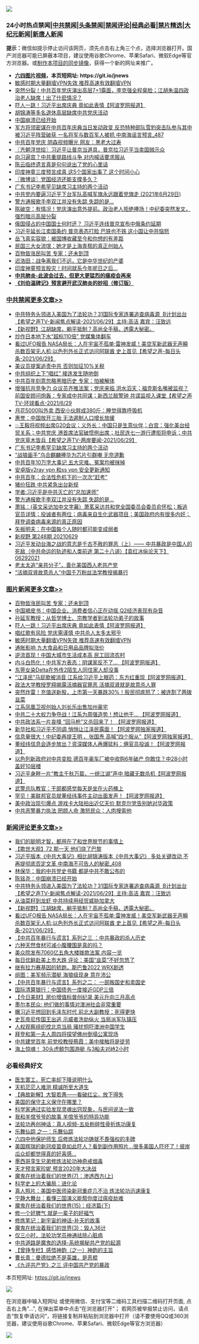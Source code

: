 ![](https://raw.githubusercontent.com/fqnews/bnews/master/64photo/fqnews-qr.jpg)

<div id="tt">
<h3>24小时热点禁闻|<a href="#%E4%B8%AD%E5%85%B1%E7%A6%81%E9%97%BB%E6%9B%B4%E5%A4%9A%E6%96%87%E7%AB%A0">中共禁闻</a>|<a href="#%E5%9B%BE%E7%89%87%E6%96%B0%E9%97%BB%E6%9B%B4%E5%A4%9A%E6%96%87%E7%AB%A0">头条禁闻</a>|<a href="#%E6%96%B0%E9%97%BB%E8%AF%84%E8%AE%BA%E6%9B%B4%E5%A4%9A%E6%96%87%E7%AB%A0">禁闻评论|<a href="#%E5%BF%85%E7%9C%8B%E7%BB%8F%E5%85%B8%E5%A5%BD%E6%96%87">经典必看|<a href="/video.md#%E7%A6%81%E7%89%87%E7%B2%BE%E9%80%89">禁片精选</a>|<a href="https://github.com/fqnews/djy/blob/master/gb/nf1351518.md#1">大纪元新闻</a>|<a href="https://github.com/fqnews/ntdtv/blob/master/gb/prog204.md#1">新唐人新闻</a></h3>
<div><b>提示：</b>微信如提示停止访问该网页，须先点击右上角三个点，选择浏览器打开。国产浏览器可能已屏蔽本项目，建议使用谷歌Chrome、苹果Safari、微软Edge等官方浏览器。或<a href="https://github.com/fqnews/bnews/blob/master/%E5%88%B6%E4%BD%9Cgit%E7%A6%81%E9%97%BB%E9%95%9C%E5%83%8F.md">制作本项目的同步镜像</a>，获得一个新的网址来推广。</div>
<ul>
<li><b><a href="http://d1.bdrive.tk/64.mp4" target="_blank">六四图片视频</a>，本页短网址: https://git.io/jnews</b></li>
<li><a href="/comments/20210629/1485911.md">敏感时期大量翻墙VPN失效 推荐高速有效翻墙VPN</a></li>
<li><a href="/bannedvideo/20210629/1576559.md">突然分裂！中共百年党庆演出高层7+1露面，李克强全程臭脸；江胡朱温四政治老人缺席！出了什麽情况？</a></li>
<li><a href="/topimagenews/20210629/1576671.md">吓人一跳！习近平出席庆典 竟如此表情【阿波罗网报道】</a></li>
<li><a href="/cbnews/20210629/1576801.md">胡锦涛等多名退休高层缺席中共党庆活动</a></li>
<li><a href="/ssgc/20210629/1576880.md">中国崩溃已经开始</a></li>
<li><a href="/comments/20210629/1576732.md">军方将领密谋在中共百年庆典当日发动政变 反恐特种部队雪豹突击队参与其中 被习近平阵营破获 一名将军与数百军人被抓 中南海谣言预言_487</a></li>
<li><a href="/cnnews/20210629/1576777.md">中共百年党庆 阴森视频曝光 网友：黑老大过寿</a></li>
<li><a href="/ssgc/20210629/1576586.md">〖兲朝浮世绘〗习近平让普京当道具，普京拉习近平当卖国贼示众</a></li>
<li><a href="/cbnews/20210629/1576800.md">向习逼宫？中共重提路线斗争 对内喊话要求服从</a></li>
<li><a href="/cnnews/20210629/1576654.md">陈云临终遗言真是句句说出了党的心里话</a></li>
<li><a href="/cnnews/20210629/1576582.md">印度神童三度预言成真 这5个国家出事了 这个时间小心</a></li>
<li><a href="/ssgc/20210629/1576642.md">〖微博谈〗党国经济还能支撑多久？</a></li>
<li><a href="/cbnews/20210629/1576974.md">广东书记李希罕见缺席习主持的两个活动</a></li>
<li><a href="/bannedvideo/20210629/1576819.md">中共党内要逼习近平下台军队高喊军旗永远跟着党旗走    (2021年6月29日)</a></li>
<li><a href="/cbnews/20210629/1576900.md">警方通报歌手李双江并没有失踪 失踪的是…</a></li>
<li><a href="/bannedvideo/20210629/1576849.md">陈破空：有情况！党庆演出意外提前。政治老人拒绝捧场！中纪委突然发文，强烈暗示高层分裂</a></li>
<li><a href="/cbnews/20210629/1576562.md">俄国侵占的中国国士何时还？ 习近平连线普京宣布中俄条约延期</a></li>
<li><a href="/cnnews/20210629/1576851.md">习近平延长江卖国条约 普京表态打脸 巴铁也不铁 这小国让中共恼怒</a></li>
<li><a href="/cnnews/20210630/1577155.md">岳飞真实容貌：被国博收藏至今和你想的有差距</a></li>
<li><a href="/cnnews/20210629/1576517.md">民国三大女流氓：她才是上海青帮的真正创始人</a></li>
<li><a href="/topimagenews/20210630/1577019.md">百物皆涨民叫苦 专家：还未到顶</a></li>
<li><a href="/cbnews/20210629/1576717.md">迟浩田：战争离我们不远，它是中华世纪的产婆</a></li>
<li><a href="/cnnews/20210630/1577022.md">印度神童预言股灾！时间就系今年呢日之后…</a></li>
<li><b><a href="/comments/20200211/1275071.md" target="_blank">中共肺炎-此波会过去，但更大更猛烈的瘟疫会再来</a></b></li>
<li><b><a href="/comments/20200207/1272816.md" target="_blank">《刘伯温碑记》预言避开武汉肺炎的妙招（修订版）</a></b></li>
</ul>
</div>

<div class="catlist">
<h3><a href="/cbnews/" target="_blank">中共禁闻</a><span><a href="/cbnews/" target="_blank" rel="nofollow">更多文章>></a></span></h3>
<ul>
<li><a href="/comments/20210630/1577196.md" target="_blank">中共特务头领进入美国为了法轮功？31国际专家连署追查病毒源  B计划出台【希望之声TV-新闻焦点解读-2021/06/29】主持:高洁  嘉宾：汪致远</a></li>
<li><a href="/comments/20210630/1577193.md" target="_blank">【新视野】江胡缺席，躺平抵制？高尚全手稿，透露大秘密。</a></li>
<li><a href="/cbnews/20210630/1577192.md" target="_blank">炒作日本地下水“超标110倍” 党媒集体翻车</a></li>
<li><a href="/comments/20210630/1577180.md" target="_blank">看过UFO报告 NASA局长：人在宇宙不孤单;雷神发威！美空军新武器无声瞬杀数百架无人机;以色列外长正式访问阿联酋 史上首见【希望之声-每日头条-2021/06/29】</a></li>
<li><a href="/cbnews/20210630/1577139.md" target="_blank">美议员提案追责中共 否则加征10%关税</a></li>
<li><a href="/cbnews/20210630/1577138.md" target="_blank">中共组织上下“唱红” 接连发生随地倒</a></li>
<li><a href="/cbnews/20210630/1577126.md" target="_blank">中共百年刻意忽略黑暗历史 专家：怕被解体</a></li>
<li><a href="/comments/20210630/1577063.md" target="_blank">增强抗共竞争力 众议员齐推法案；党庆来临 洪水滔天；福克斯名嘴被监视？前国安顾问炮轰：专家成中共同谋；新西兰敲警钟 共谍监视入课堂【希望之声TV-环球看点-2021/6/29</a></li>
<li><a href="/cbnews/20210630/1577053.md" target="_blank">月花5000叫外卖 西安小伙胖成380斤：睡觉得靠呼吸机</a></li>
<li><a href="/cbnews/20210630/1577052.md" target="_blank">惠誉：中国放开三胎 无法遏制人口增长放缓</a></li>
<li><a href="/comments/20210630/1577030.md" target="_blank">💥王毅将视频出席G20会议；义外长：中国只是生意伙伴；白宫：强化美台经贸关系；中共党庆 港首席法官破惯例出席；社民连七一游行遭拒将申诉；中共党庆草木皆兵【希望之声TV-两岸要闻-2021/06/29】</a></li>
<li><a href="/cbnews/20210629/1576974.md" target="_blank">广东书记李希罕见缺席习主持的两个活动</a></li>
<li><a href="/cbnews/20210629/1576973.md" target="_blank">“战狼画手”乌合麒麟捧华为芯片引群嘲 无奈道歉</a></li>
<li><a href="/cbnews/20210629/1576972.md" target="_blank">中共百年10万字大事记 五大灾难、冤案均被抹掉</a></li>
<li><a href="/cbnews/20210629/1576942.md" target="_blank">安卓版v2ray vpn 和ss vpn 安全更新通知</a></li>
<li><a href="/cbnews/20210629/1576943.md" target="_blank">中共百年：合法性危机下的一次次“赶考”</a></li>
<li><a href="/cbnews/20210629/1576941.md" target="_blank">猪价狂跌 中共紧急出台新规</a></li>
<li><a href="/cbnews/20210629/1576901.md" target="_blank">学者:习近平是中共灭亡的“总加速师”</a></li>
<li><a href="/cbnews/20210629/1576900.md" target="_blank">警方通报歌手李双江并没有失踪 失踪的是…</a></li>
<li><a href="/cbnews/20210629/1576890.md" target="_blank">萧铭：(英文采访加中文字幕）萧茗采访共和党全国委员会委员俞怀松；叛逃官员详情；投诚者有两位；病毒来自生化武器项目；美国政府内有很多内奸；拜登调查病毒来源的真正原因</a></li>
<li><a href="/cbnews/20210629/1576882.md" target="_blank">矢板明夫：在中国每个人随时都可能变成弱者</a></li>
<li><a href="/comments/20210629/1576850.md" target="_blank">新视野 第248期 20210629</a></li>
<li><a href="/comments/20210629/1576841.md" target="_blank">习近平发动台海之战的意志是千古不赦的罪恶（上）—— 中共暴政是中国人的死敌（中共命运的轨迹和人类前途  第二十八讲）【袁红冰纵论天下】 06292021</a></li>
<li><a href="/cbnews/20210629/1576735.md" target="_blank">老太太追“亲共分子”，善化美国西人老共产党</a></li>
<li><a href="/cbnews/20210629/1576733.md" target="_blank">“活摘双肾故意杀人”中国千万粉丝法学教授揭暴行</a></li>

</ul>
</div>
<div class="catlist">
<h3><a href="/topimagenews/" target="_blank">图片新闻</a><span><a href="/topimagenews/" target="_blank" rel="nofollow">更多文章>></a></span></h3>
<ul>
<li><a href="/topimagenews/20210630/1577019.md" target="_blank">百物皆涨民叫苦 专家：还未到顶</a></li>
<li><a href="/topimagenews/20210629/1576940.md" target="_blank">中国褐皮书：中国企业、消费者信心正在动摇 Q2经济表现有杂音</a></li>
<li><a href="/comments/20210629/1576797.md" target="_blank">孙延军教授：从哲学博士、宗教学者到法轮功弟子的故事</a></li>
<li><a href="/topimagenews/20210629/1576671.md" target="_blank">吓人一跳！习近平出席庆典 竟如此表情【阿波罗网报道】</a></li>
<li><a href="/topimagenews/20210629/1576670.md" target="_blank">唱红歌有风险 党庆需谨慎 中共杀人太多太邪乎</a></li>
<li><a href="/comments/20210629/1485911.md" target="_blank">敏感时期大量翻墙VPN失效 推荐高速有效翻墙VPN</a></li>
<li><a href="/topimagenews/20210629/1576356.md" target="_blank">通胀影响 九大食品和日用品品牌拟涨价</a></li>
<li><a href="/topimagenews/20210628/1576216.md" target="_blank">逆流首现！中国大城市生活成本高 民工回流农村</a></li>
<li><a href="/topimagenews/20210628/1575968.md" target="_blank">内斗白热化！中共军方表态：阴谋家反不了&#8230; 【阿波罗网报道】</a></li>
<li><a href="/topimagenews/20210628/1575844.md" target="_blank">东莞女染Delta在外传2陌生人同住家人却没事</a></li>
<li><a href="/topimagenews/20210627/1575468.md" target="_blank">“江泽民”马屁歌被消音 江系给习近平上眼药：东方红重现【阿波罗网报道】</a></li>
<li><a href="/topimagenews/20210627/1575454.md" target="_blank">政法大学教授罗翔揭露活摘器官罪恶 活摘双肾就是故意杀人罪</a></li>
<li><a href="/topimagenews/20210627/1575428.md" target="_blank">突然炸雷！充值送新股，上市第一天暴跌30%！股民彻底怒了：被连割了两拨韭菜</a></li>
<li><a href="/topimagenews/20210627/1575184.md" target="_blank">江系凤凰卫视创始人刘长乐出售加州豪宅</a></li>
<li><a href="/topimagenews/20210626/1574894.md" target="_blank">中共二十大权力争夺战！江系为周强造势！想让他干&#8230; 【阿波罗网报道】</a></li>
<li><a href="/topimagenews/20210626/1574848.md" target="_blank">中共政法系一片哀嚎 “回马枪”又杀回来了！ 【阿波罗网报道】</a></li>
<li><a href="/topimagenews/20210625/1574189.md" target="_blank">新华社和习近平不同调 悄悄让江泽民露面！【阿波罗网独家报道】</a></li>
<li><a href="/topimagenews/20210625/1574140.md" target="_blank">信息量很大！中纪委再提王明 、张国焘 高喊“四个服从”【阿波罗网独家报道】</a></li>
<li><a href="/topimagenews/20210625/1574040.md" target="_blank">董经纬信息会逐步放出？资深媒体人再爆猛料：俩官员投诚！【阿波罗网报道】</a></li>
<li><a href="/topimagenews/20210624/1573598.md" target="_blank">以色列新政府对中共变脸 德百年豪车厂被中收购6年破产 你敢住？中28小时盖好10层楼</a></li>
<li><a href="/topimagenews/20210624/1573398.md" target="_blank">习近平身畔一片“教主千秋万载，一统江湖”声中 暗藏无数杀机【阿波罗网报道】</a></li>
<li><a href="/topimagenews/20210624/1573292.md" target="_blank">武警总队教官：干部都感觉每天是坐在火药桶上</a></li>
<li><a href="/topimagenews/20210623/1572879.md" target="_blank">罕见！美联邦官员就董经纬事件主动出面发声！【阿波罗网报道】</a></li>
<li><a href="/topimagenews/20210623/1572841.md" target="_blank">美中政治现引爆点 游戏卡大陆拍出近亿天价 默克尔党告别她对华政策</a></li>
<li><a href="/topimagenews/20210623/1572689.md" target="_blank">中共恶警暴力执法 罔顾人命 激怒民众：人肉搜索他</a></li>

</ul>
</div>
<div class="catlist">
<h3><a href="/comments/" target="_blank">新闻评论</a><span><a href="/comments/" target="_blank" rel="nofollow">更多文章>></a></span></h3>
<ul>
<li><a href="/comments/20210630/1577233.md" target="_blank">我们的聪明才智，都用在了和世界脱节的事情上</a></li>
<li><a href="/comments/20210630/1577232.md" target="_blank">【欺世大观】72 那一天 他们烧了巴黎</a></li>
<li><a href="/comments/20210630/1577215.md" target="_blank">习近平版本《中共大事记》相比胡锦涛版本《中共大事记》 多处关键改动 不再提彻底否定文革 中南海不可告人的秘密_408</a></li>
<li><a href="/comments/20210630/1577210.md" target="_blank">林保华：我的中共党史书籍 都是中共不敢公布的</a></li>
<li><a href="/comments/20210630/1577209.md" target="_blank">陈铭尧：中国崩溃已经开始</a></li>
<li><a href="/comments/20210630/1577196.md" target="_blank">中共特务头领进入美国为了法轮功？31国际专家连署追查病毒源  B计划出台【希望之声TV-新闻焦点解读-2021/06/29】主持:高洁  嘉宾：汪致远</a></li>
<li><a href="/comments/20210630/1577194.md" target="_blank">从油菜籽到龙虾 中共持续用经贸威胁加拿大</a></li>
<li><a href="/comments/20210630/1577193.md" target="_blank">【新视野】江胡缺席，躺平抵制？高尚全手稿，透露大秘密。</a></li>
<li><a href="/comments/20210630/1577180.md" target="_blank">看过UFO报告 NASA局长：人在宇宙不孤单;雷神发威！美空军新武器无声瞬杀数百架无人机;以色列外长正式访问阿联酋 史上首见【希望之声-每日头条-2021/06/29】</a></li>
<li><a href="/comments/20210630/1577170.md" target="_blank">【中共百年暴行与谎言】系列之三 ：中共暴政的杀人历史</a></li>
<li><a href="/comments/20210630/1577166.md" target="_blank">六种天然食材可减小腹腰围是真的吗？</a></li>
<li><a href="/comments/20210630/1577157.md" target="_blank">美众院发布7060亿五角大楼拨款法案 内容一览</a></li>
<li><a href="/comments/20210630/1577137.md" target="_blank">每日优鲜赴美上市大跌 评论：美国“韭菜”不好忽悠了</a></li>
<li><a href="/comments/20210630/1577136.md" target="_blank">继有拉力赛基因的轿跑，斯巴鲁2022 WRX剧透</a></li>
<li><a href="/comments/20210630/1577130.md" target="_blank">组图：美军频示潜艇 海狼级现身 意在沛公</a></li>
<li><a href="/comments/20210630/1577129.md" target="_blank">【中共百年暴行与谎言】系列之二： 一部叛国史和卖国史</a></li>
<li><a href="/comments/20210630/1577118.md" target="_blank">国际清算银行：中国债务一度接近GDP三倍</a></li>
<li><a href="/comments/20210630/1577106.md" target="_blank">【今日美财】房价增值标普创纪录 美元升向三月高点</a></li>
<li><a href="/comments/20210630/1577105.md" target="_blank">墨尔本民众: 他们做的事情对澳洲社会非常重要</a></li>
<li><a href="/comments/20210630/1577101.md" target="_blank">曝习近平想回到毛泽东时代 前北大副教授：死得更快</a></li>
<li><a href="/comments/20210630/1577100.md" target="_blank">史瓦帝尼传国王出逃 示威者洗劫纵火 当局派军队镇压</a></li>
<li><a href="/comments/20210630/1577099.md" target="_blank">人权观察组织控北京当局 骚扰恫吓澳洲中国学生</a></li>
<li><a href="/comments/20210630/1577088.md" target="_blank">拜登和第一夫人周四将探望佛州倒塌公寓现场</a></li>
<li><a href="/comments/20210630/1577087.md" target="_blank">中共建党百年 前党校教授蔡霞：美中接触将是徒劳</a></li>
<li><a href="/comments/20210630/1577085.md" target="_blank">海上惊魂！ 30头虎鲸包围游艇 与3船夫对峙2小时</a></li>

</ul>
</div>

<div class="catlist">
<h3>必看经典好文</h3>
<ul>
<li><a href="/sohnews/20150904/445868.md" target="_blank">医生罢工，死亡率却下降说明什么</a></li>
<li><a href="/comments/20210302/1496716.md" target="_blank">天机茫茫人难测 精诚所至大道生</a></li>
<li><a href="/comments/20201217/1449706.md" target="_blank">【典故新解】大智若愚——看破红尘，放下得失</a></li>
<li><a href="/lifebaike/20200520/1331379.md" target="_blank">美国的保守主义保守在哪里？</a></li>
<li><a href="/comments/20200921/1400587.md" target="_blank">科学家通过实验发现灵魂出窍现象，与民间说法一致</a></li>
<li><a href="/tculture/20200917/1398046.md" target="_blank">我和羊倌爷爷的故事 羊倌爷爷的特异功能</a></li>
<li><a href="/comments/20190516/1128964.md" target="_blank">法轮功再创神话：真人视频-五处粉碎性骨折炼功康复</a></li>
<li><a href="/tculture/20170710/789533.md" target="_blank">乐舞仙踪 之一：乐舞仙踪</a></li>
<li><a href="/comments/20200926/1403542.md" target="_blank">六四中他保护师生 后修炼法轮功铸就不畏强权的丰碑</a></li>
<li><a href="/comments/20201215/1447764.md" target="_blank">美国辉瑞的新冠疫苗竟如此吓人？看到副作用照片…很多美国人吓坏了！彼岸瓜众却都觉得真的好喜感…</a></li>
<li><a href="/topimagenews/20210214/1487270.md" target="_blank">墨西哥孪生兄弟修炼法轮功神奇戒烟毒</a></li>
<li><a href="/topimagenews/20200513/1327828.md" target="_blank">天才预言家珍妮 预言2020年大决战</a></li>
<li><a href="/topimagenews/20180527/948369.md" target="_blank">魔鬼在统治着我们的世界(7)：渗透西方(上)</a></li>
<li><a href="/comments/20200605/783246.md" target="_blank">科学史上的大骗局：进化论</a></li>
<li><a href="/comments/20210215/1487728.md" target="_blank">真人照片：美国中医师染新冠重症几不治 炼法轮功迅速康复</a></li>
<li><a href="/comments/20200527/1273654.md" target="_blank">宁静大舞台：看懂三国演义能帮你度过瘟疫劫难</a></li>
<li><a href="/topimagenews/20180610/955499.md" target="_blank">魔鬼在统治着我们的世界(15)：经济篇(下)</a></li>
<li><a href="/funmedia/20200713/1359909.md" target="_blank">修一个好脾气 就是一辈子的好福气</a></li>
<li><a href="/comments/20190418/1115565.md" target="_blank">修炼笔记：新宇宙的神话-补天的故事</a></li>
<li><a href="/topimagenews/20180521/945342.md" target="_blank">魔鬼在统治着我们的世界(3)：毁人36计</a></li>
<li><a href="/health/20170626/780270.md" target="_blank">仅三小时，法轮功学员神通祛除心脏病</a></li>
<li><a href="/comments/20181209/1044543.md" target="_blank">中共道路是魔鬼的选择-系统揭秘共产党的起源</a></li>
<li><a href="/comments/20210611/1564824.md" target="_blank">【曾铮专栏】感悟神韵（之一）神韵的主旨</a></li>
<li><a href="/comments/20180726/727420.md" target="_blank">曹长青：曼德拉绝不是英雄，是恶棍</a></li>
<li><a href="/bookonline/20131116/201054.md" target="_blank">《九评共产党》之三 评中国共产党的暴政</a></li>

</ul>
</div>

本页短网址: https://git.io/jnews

![](https://raw.githubusercontent.com/fqnews/bnews/master/64photo/fqnews-qr.jpg)

在浏览器中输入短网址 或使用微信、支付宝等二维码工具扫描二维码打开页面, 点击右上角"...", 在弹出菜单中点击“在浏览器打开”； 若网页被举报禁止访问，请点击“恢复申请访问”，将链接复制并粘贴到浏览器中打开（请不要使用QQ或360浏览器，建议使用谷歌Chrome、苹果Safari、微软Edge等官方浏览器）

![](https://raw.githubusercontent.com/fqnews/bnews/master/64photo/wx.jpg)